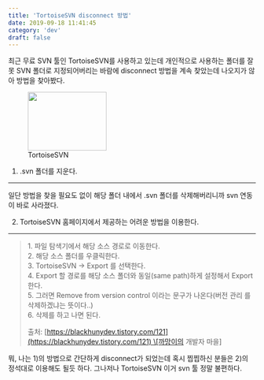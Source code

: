 ```yaml
---
title: 'TortoiseSVN disconnect 방법'
date: 2019-09-18 11:41:45
category: 'dev'
draft: false
---
```


최근 무료 SVN 툴인 TortoiseSVN를 사용하고 있는데 개인적으로 사용하는 폴더를 잘못 SVN 폴더로 지정되어버리는 바람에 disconnect 방법을 계속 찾았는데 나오지가 않아 방법을 찾아봤다. 

<figure class="imageblock alignCenter" data-filename="다운로드 (4).png" data-origin-width="94" data-origin-height="70" width="160" height="119"><span data-url="https://blog.kakaocdn.net/dn/bmMOza/btqBqiSNycP/GKlSMZkIHu1mUaiNJKCpN0/img.png" data-lightbox="lightbox" data-alt="TortoiseSVN"><img src="https://blog.kakaocdn.net/dn/bmMOza/btqBqiSNycP/GKlSMZkIHu1mUaiNJKCpN0/img.png" srcset="https://img1.daumcdn.net/thumb/R1280x0/?scode=mtistory2&amp;fname=https%3A%2F%2Fblog.kakaocdn.net%2Fdn%2FbmMOza%2FbtqBqiSNycP%2FGKlSMZkIHu1mUaiNJKCpN0%2Fimg.png" data-filename="다운로드 (4).png" data-origin-width="94" data-origin-height="70" width="160" height="119"></span><figcaption>TortoiseSVN</figcaption></figure>

1) .svn 폴더를 지운다.
----------------

일단 방법을 찾을 필요도 없이 해당 폴더 내에서 .svn 폴더를 삭제해버리니까 svn 연동이 바로 사라졌다. 

2) TortoiseSVN 홈페이지에서 제공하는 어려운 방법을 이용한다. 
-----------------------------------------

> 1\. 파일 탐색기에서 해당 소스 경로로 이동한다.  
> 2\. 해당 소스 폴더를 우클릭한다.  
> 3\. TortoiseSVN -> Export 를 선택한다.  
> 4\. Export 할 경로를 해당 소스 폴더와 동일(same path)하게 설정해서 Export 한다.  
> 5\. 그러면 Remove from version control 이라는 문구가 나온다(버전 관리 를 삭제하겠냐는 뜻이다..)  
> 6\. 삭제를 하고 나면 된다.  
>   
> 출처: [https://blackhunydev.tistory.com/121](https://blackhunydev.tistory.com/121) \[까망이의 개발자 마을\]

뭐, 나는 1)의 방법으로 간단하게 disconnect가 되었는데 혹시 찝찝하신 분들은 2)의 정석대로 이용해도 될듯 하다. 그나저나 TortoiseSVN 이거 svn 툴 정말 불편하다.
